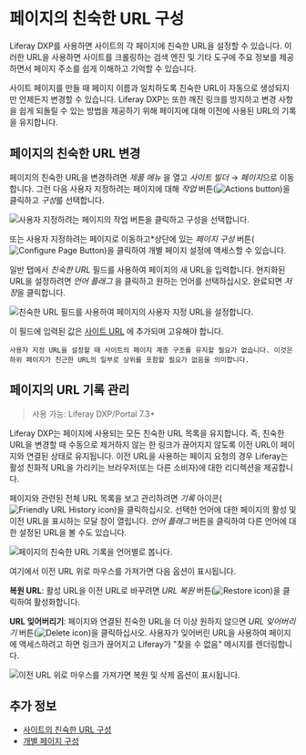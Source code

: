 # 페이지의 친숙한 URL 구성

Liferay DXP를 사용하면 사이트의 각 페이지에 친숙한 URL을 설정할 수 있습니다. 이러한 URL을 사용하면 사이트를 크롤링하는 검색 엔진 및 기타 도구에 주요 정보를 제공하면서 페이지 주소를 쉽게 이해하고 기억할 수 있습니다.

사이트 페이지를 만들 때 페이지 이름과 일치하도록 친숙한 URL이 자동으로 생성되지만 언제든지 변경할 수 있습니다. Liferay DXP는 또한 깨진 링크를 방지하고 변경 사항을 쉽게 되돌릴 수 있는 방법을 제공하기 위해 페이지에 대해 이전에 사용된 URL의 기록을 유지합니다.

## 페이지의 친숙한 URL 변경

페이지의 친숙한 URL을 변경하려면 *제품 메뉴* 을 열고 *사이트 빌더* &rarr; *페이지*으로 이동합니다. 그런 다음 사용자 지정하려는 페이지에 대해 *작업* 버튼(![Actions button](../../../images/icon-staging-bar-options.png))을 클릭하고 *구성*를 선택합니다.

![사용자 지정하려는 페이지의 작업 버튼을 클릭하고 구성을 선택합니다.](./configuring-your-pages-friendly-url/images/01.png)

또는 사용자 지정하려는 페이지로 이동하고</em>*상단에 있는 *페이지 구성* 버튼(![Configure Page Button](../../../images/icon-cog.png))을 클릭하여 개별 페이지 설정에 액세스할 수 있습니다.</p>

일반 탭에서 *친숙한 URL* 필드를 사용하여 페이지의 새 URL을 입력합니다. 현지화된 URL을 설정하려면 *언어 플래그* 을 클릭하고 원하는 언어를 선택하십시오. 완료되면 *저장*을 클릭합니다.

![친숙한 URL 필드를 사용하여 페이지의 사용자 지정 URL을 설정합니다.](./configuring-your-pages-friendly-url/images/02.png)

이 필드에 입력된 값은 [사이트 URL](./../../site-settings/managing-site-urls/configuring-your-sites-friendly-url.md) 에 추가되며 고유해야 합니다.

```{note}
사용자 지정 URL을 설정할 때 사이트의 페이지 계층 구조를 유지할 필요가 없습니다. 이것은 하위 페이지가 친근한 URL의 일부로 상위를 포함할 필요가 없음을 의미합니다.
```

## 페이지의 URL 기록 관리

> 사용 가능: Liferay DXP/Portal 7.3+

Liferay DXP는 페이지에 사용되는 모든 친숙한 URL 목록을 유지합니다. 즉, 친숙한 URL을 변경할 때 수동으로 제거하지 않는 한 링크가 끊어지지 않도록 이전 URL이 페이지와 연결된 상태로 유지됩니다. 이전 URL을 사용하는 페이지 요청의 경우 Liferay는 활성 친화적 URL을 가리키는 브라우저(또는 다른 소비자)에 대한 리디렉션을 제공합니다.

페이지와 관련된 전체 URL 목록을 보고 관리하려면 *기록* 아이콘(![Friendly URL History icon](../../../images/icon-history.png))을 클릭하십시오. 선택한 언어에 대한 페이지의 활성 및 이전 URL을 표시하는 모달 창이 열립니다. *언어 플래그* 버튼을 클릭하여 다른 언어에 대한 설정된 URL을 볼 수도 있습니다.

![페이지의 친숙한 URL 기록을 언어별로 봅니다.](./configuring-your-pages-friendly-url/images/03.png)

여기에서 이전 URL 위로 마우스를 가져가면 다음 옵션이 표시됩니다.

**복원 URL**: 활성 URL을 이전 URL로 바꾸려면 *URL 복원* 버튼(![Restore icon](../../../images/icon-restore2.png))을 클릭하여 활성화합니다.

**URL 잊어버리기**: 페이지와 연결된 친숙한 URL을 더 이상 원하지 않으면 *URL 잊어버리기* 버튼(![Delete icon](../../../images/icon-delete.png))을 클릭하십시오. 사용자가 잊어버린 URL을 사용하여 페이지에 액세스하려고 하면 링크가 끊어지고 Liferay가 "찾을 수 없음" 메시지를 렌더링합니다.

![이전 URL 위로 마우스를 가져가면 복원 및 삭제 옵션이 표시됩니다.](./configuring-your-pages-friendly-url/images/04.png)

## 추가 정보

* [사이트의 친숙한 URL 구성](./../../site-settings/managing-site-urls/configuring-your-sites-friendly-url.md)
* [개별 페이지 구성](./configuring-individual-pages.md)
<!--Include Reference to SEO article when finished.-->
